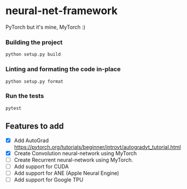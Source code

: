 # neural-net-framework
PyTorch but it's mine, MyTorch :) 

### Building the project
```
python setup.py build
``` 

### Linting and formating the code in-place
```
python setup.py format
``` 

### Run the tests 
```
pytest
```

## Features to add
- [x] Add AutoGrad https://pytorch.org/tutorials/beginner/introyt/autogradyt_tutorial.html
- [x] Create Convolution neural-network using MyTorch
- [ ] Create Recurrent neural-network using MyTorch. 
- [ ] Add support for CUDA
- [ ] Add support for ANE (Apple Neural Engine)
- [ ] Add support for Google TPU 
